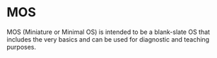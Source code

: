 # MOS
MOS (Miniature or Minimal OS) is intended to be a blank-slate OS that includes the very basics and can be used for diagnostic and teaching purposes.
